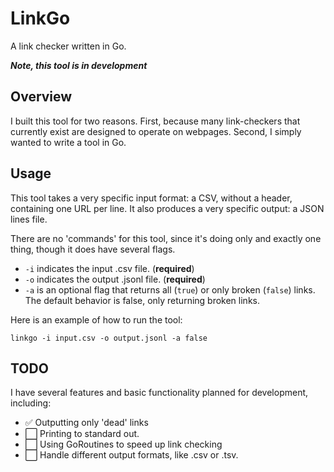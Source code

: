 # LinkGo
A link checker written in Go.

_**Note, this tool is in development**_

## Overview

I built this tool for two reasons. First, because many link-checkers that currently exist are designed to operate on webpages. Second, I simply wanted to write a tool in Go.

## Usage

This tool takes a very specific input format: a CSV, without a header, containing one URL per line. It also produces a very specific output: a JSON lines file.

There are no 'commands' for this tool, since it's doing only and exactly one thing, though it does have several flags.
- `-i` indicates the input .csv file. (**required**)
- `-o` indicates the output .jsonl file. (**required**)
- `-a` is an optional flag that returns all (`true`) or only broken (`false`) links. The default behavior is false, only returning broken links.



Here is an example of how to run the tool:

```
linkgo -i input.csv -o output.jsonl -a false
```

## TODO

I have several features and basic functionality planned for development, including:
- ✅ Outputting only 'dead' links
- ⬜️ Printing to standard out.
- ⬜️ Using GoRoutines to speed up link checking
- ⬜️ Handle different output formats, like .csv or .tsv.